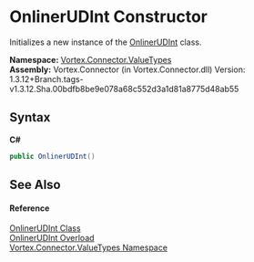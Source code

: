 # OnlinerUDInt Constructor 
 

Initializes a new instance of the <a href="T_Vortex_Connector_ValueTypes_OnlinerUDInt.md">OnlinerUDInt</a> class.

**Namespace:**&nbsp;<a href="N_Vortex_Connector_ValueTypes.md">Vortex.Connector.ValueTypes</a><br />**Assembly:**&nbsp;Vortex.Connector (in Vortex.Connector.dll) Version: 1.3.12+Branch.tags-v1.3.12.Sha.00bdfb8be9e078a68c552d3a1d81a8775d48ab55

## Syntax

**C#**<br />
``` C#
public OnlinerUDInt()
```


## See Also


#### Reference
<a href="T_Vortex_Connector_ValueTypes_OnlinerUDInt.md">OnlinerUDInt Class</a><br /><a href="Overload_Vortex_Connector_ValueTypes_OnlinerUDInt__ctor.md">OnlinerUDInt Overload</a><br /><a href="N_Vortex_Connector_ValueTypes.md">Vortex.Connector.ValueTypes Namespace</a><br />